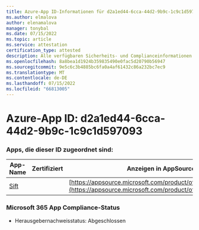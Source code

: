 ```yaml
---
title: Azure-App ID-Informationen für d2a1ed44-6cca-44d2-9b9c-1c9c1d597093
ms.author: elmalova
author: elenamalova
manager: tonybal
ms.date: 07/15/2022
ms.topic: article
ms.service: attestation
certification_type: attested
description: Alle verfügbaren Sicherheits- und Complianceinformationen für d2a1ed44-6cca-44d2-9b9c-1c9c1d597093.
ms.openlocfilehash: 8a8bea1d1924b359835490e0fac5d20790b56947
ms.sourcegitcommit: 9e5c6c3b4885bc6fa0a4af61432c86a232bc7ec9
ms.translationtype: MT
ms.contentlocale: de-DE
ms.lasthandoff: 07/15/2022
ms.locfileid: "66813005"
---
```

# <a name="azure-app-id-d2a1ed44-6cca-44d2-9b9c-1c9c1d597093"></a>Azure-App ID: d2a1ed44-6cca-44d2-9b9c-1c9c1d597093


### <a name="apps-associated-with-this-id"></a>Apps, die dieser ID zugeordnet sind:
| **App-Name** | **Zertifiziert** | **Anzeigen in AppSource** |
|--------------|---------------|-----------------------|
| [Sift](../forward/WA200002545.md) |  | [https://appsource.microsoft.com/product/office/WA200002545](https://appsource.microsoft.com/product/office/WA200002545) |

### <a name="microsoft-365-app-compliance-status"></a>Microsoft 365 App Compliance-Status
- Herausgebernachweisstatus: Abgeschlossen
